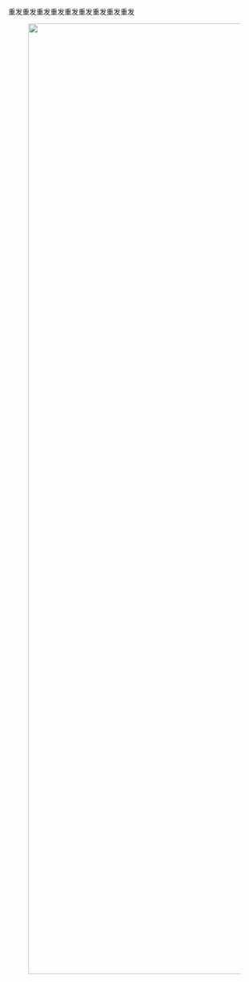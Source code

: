 <p data-pid="h5MHnoNT">重发重发重发重发重发重发重发重发重发</p><figure data-size="normal"><img src="https://picx.zhimg.com/v2-634745f06c76b6718fbe2ee38373af2b_720w.jpg?source=d16d100b" data-caption="" data-size="normal" data-rawwidth="1899" data-rawheight="12253" class="origin_image zh-lightbox-thumb" width="1899" data-original="https://pic1.zhimg.com/v2-634745f06c76b6718fbe2ee38373af2b_720w.jpg?source=d16d100b"></figure><p></p>